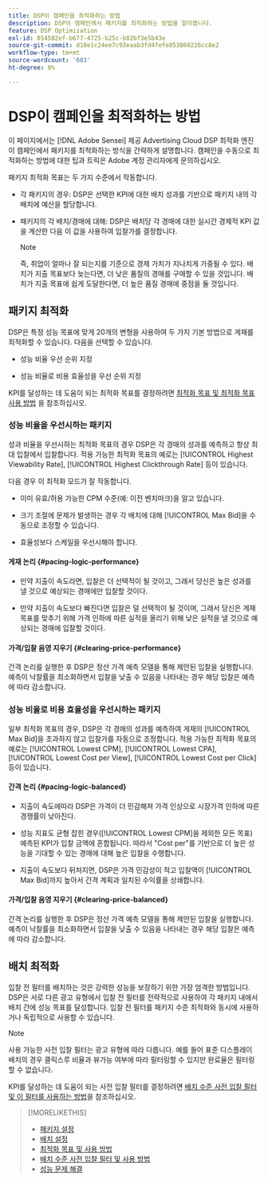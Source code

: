 ```yaml
---
title: DSP이 캠페인을 최적화하는 방법
description: DSP이 캠페인에서 패키지를 최적화하는 방법을 알아봅니다.
feature: DSP Optimization
exl-id: 054582ef-b677-4725-b25c-b82bf3e5b43e
source-git-commit: d10e1c24ee7c93eaab3fd4fefe853860226cc8e2
workflow-type: tm+mt
source-wordcount: '683'
ht-degree: 0%

---
```


# DSP이 캠페인을 최적화하는 방법

이 페이지에서는 [!DNL Adobe Sensei] 제공 Advertising Cloud DSP 최적화 엔진이 캠페인에서 패키지를 최적화하는 방식을 간략하게 설명합니다. 캠페인을 수동으로 최적화하는 방법에 대한 팁과 트릭은 Adobe 계정 관리자에게 문의하십시오. <!-- add link to trading playbook if we add it to help -->

패키지 최적화 목표는 두 가지 수준에서 작동합니다.

* 각 패키지의 경우: DSP은 선택한 KPI에 대한 배치 성과를 기반으로 패키지 내의 각 배치에 예산을 할당합니다.

* 패키지의 각 배치/경매에 대해: DSP은 배치당 각 경매에 대한 실시간 경제적 KPI 값을 계산한 다음 이 값을 사용하여 입찰가를 결정합니다.

   >[!NOTE]
   >
   >즉, 취업이 얼마나 잘 되는지를 기준으로 경제 가치가 지나치게 가중될 수 있다. 배치가 지출 목표보다 늦는다면, 더 낮은 품질의 경매를 구매할 수 있을 것입니다. 배치가 지출 목표에 쉽게 도달한다면, 더 높은 품질 경매에 중점을 둘 것입니다.

## 패키지 최적화

DSP은 특정 성능 목표에 맞게 20개의 변형을 사용하여 두 가지 기본 방법으로 게재를 최적화할 수 있습니다. 다음을 선택할 수 있습니다.

* 성능 비율 우선 순위 지정

* 성능 비율로 비용 효율성을 우선 순위 지정

KPI를 달성하는 데 도움이 되는 최적화 목표를 결정하려면 [최적화 목표 및 최적화 목표 사용 방법](optimization-goals.md) 을 참조하십시오.

### 성능 비율을 우선시하는 패키지

성과 비율을 우선시하는 최적화 목표의 경우 DSP은 각 경매의 성과를 예측하고 항상 최대 입찰에서 입찰합니다. 적용 가능한 최적화 목표의 예로는 [!UICONTROL Highest Viewability Rate], [!UICONTROL Highest Clickthrough Rate] 등이 있습니다.

다음 경우 이 최적화 모드가 잘 작동합니다.

* 이미 유효/허용 가능한 CPM 수준(예: 이전 벤치마크)을 알고 있습니다.

* 크기 조절에 문제가 발생하는 경우 각 배치에 대해 [!UICONTROL Max Bid]을 수동으로 조정할 수 있습니다.

* 효율성보다 스케일을 우선시해야 합니다.

#### 게재 논리 {#pacing-logic-performance}

* 만약 지출이 속도라면, 입찰은 더 선택적이 될 것이고, 그래서 당신은 높은 성과를 낼 것으로 예상되는 경매에만 입찰할 것이다.

* 만약 지출이 속도보다 빠진다면 입찰은 덜 선택적이 될 것이며, 그래서 당신은 게재 목표를 맞추기 위해 가격 인하에 따른 실적을 올리기 위해 낮은 실적을 낼 것으로 예상되는 경매에 입찰할 것이다.

#### 가격/입찰 음영 지우기 {#clearing-price-performance}

간격 논리를 실행한 후 DSP은 정산 가격 예측 모델을 통해 제안된 입찰을 실행합니다. 예측이 낙찰률을 최소화하면서 입찰을 낮출 수 있음을 나타내는 경우 해당 입찰은 예측에 따라 감소합니다.

### 성능 비율로 비용 효율성을 우선시하는 패키지

일부 최적화 목표의 경우, DSP은 각 경매의 성과를 예측하여 게재의 [!UICONTROL Max Bid]을 초과하지 않고 입찰가를 자동으로 조정합니다. 적용 가능한 최적화 목표의 예로는 [!UICONTROL Lowest CPM], [!UICONTROL Lowest CPA], [!UICONTROL Lowest Cost per View], [!UICONTROL Lowest Cost per Click] 등이 있습니다.

#### 간격 논리 {#pacing-logic-balanced}

* 지출이 속도에따라 DSP은 가격이 더 민감해져 가격 인상으로 시장가격 인하에 따른 경쟁률이 낮아진다.

* 성능 지표도 균형 잡힌 경우([!UICONTROL Lowest CPM]을 제외한 모든 목표) 예측된 KPI가 입찰 금액에 혼합됩니다. 따라서 &quot;Cost per&quot;를 기반으로 더 높은 성능을 기대할 수 있는 경매에 대해 높은 입찰을 수행합니다.

* 지출이 속도보다 뒤처지면, DSP은 가격 민감성이 적고 입찰액이 [!UICONTROL Max Bid]까지 높아서 간격 계획과 일치된 수익률을 상쇄합니다.

#### 가격/입찰 음영 지우기 {#clearing-price-balanced}

간격 논리를 실행한 후 DSP은 정산 가격 예측 모델을 통해 제안된 입찰을 실행합니다. 예측이 낙찰률을 최소화하면서 입찰을 낮출 수 있음을 나타내는 경우 해당 입찰은 예측에 따라 감소합니다.

## 배치 최적화

입찰 전 필터를 배치하는 것은 강력한 성능을 보장하기 위한 가장 엄격한 방법입니다. DSP은 서로 다른 광고 유형에서 입찰 전 필터를 전략적으로 사용하여 각 패키지 내에서 배치 간에 성능 목표를 달성합니다. 입찰 전 필터를 패키지 수준 최적화와 동시에 사용하거나 독립적으로 사용할 수 있습니다.

>[!NOTE]
>
>사용 가능한 사전 입찰 필터는 광고 유형에 따라 다릅니다. 예를 들어 표준 디스플레이 배치의 경우 클릭스루 비율과 뷰가능 여부에 따라 필터링할 수 있지만 완료율은 필터링할 수 없습니다.

KPI를 달성하는 데 도움이 되는 사전 입찰 필터를 결정하려면 [배치 수준 사전 입찰 필터 및 이 필터를 사용하는 방법](optimization-pre-bid-filters.md)을 참조하십시오.

>[!MORELIKETHIS]
>
>* [패키지 설정](/help/dsp/campaign-management/packages/package-settings.md)
>* [배치 설정](/help/dsp/campaign-management/placements/placement-settings.md)
>* [최적화 목표 및 사용 방법](optimization-goals.md)
>* [배치 수준 사전 입찰 필터 및 사용 방법](optimization-pre-bid-filters.md)
>* [성능 문제 해결](/help/dsp/optimization/troubleshooting-performance.md)

